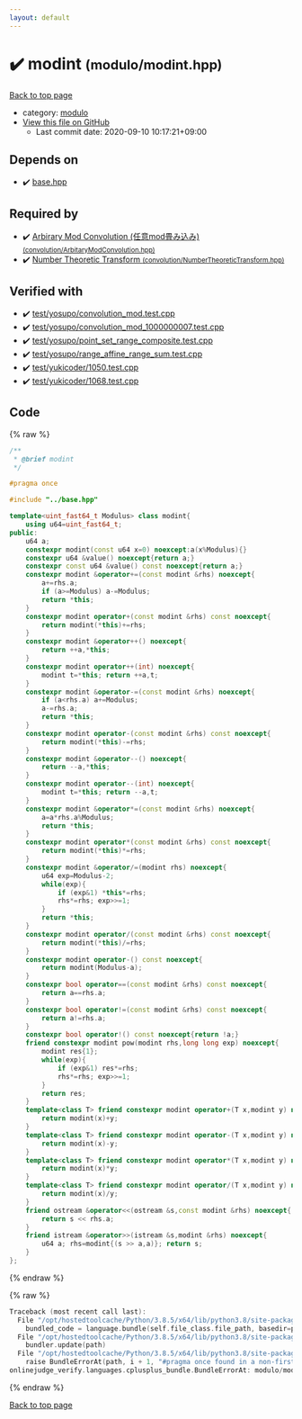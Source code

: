 ```yaml
---
layout: default
---
```


<!-- mathjax config similar to math.stackexchange -->
<script type="text/javascript" async
  src="https://cdnjs.cloudflare.com/ajax/libs/mathjax/2.7.5/MathJax.js?config=TeX-MML-AM_CHTML">
</script>
<script type="text/x-mathjax-config">
  MathJax.Hub.Config({
    TeX: { equationNumbers: { autoNumber: "AMS" }},
    tex2jax: {
      inlineMath: [ ['$','$'] ],
      processEscapes: true
    },
    "HTML-CSS": { matchFontHeight: false },
    displayAlign: "left",
    displayIndent: "2em"
  });
</script>

<script type="text/javascript" src="https://cdnjs.cloudflare.com/ajax/libs/jquery/3.4.1/jquery.min.js"></script>
<script src="https://cdn.jsdelivr.net/npm/jquery-balloon-js@1.1.2/jquery.balloon.min.js" integrity="sha256-ZEYs9VrgAeNuPvs15E39OsyOJaIkXEEt10fzxJ20+2I=" crossorigin="anonymous"></script>
<script type="text/javascript" src="../../assets/js/copy-button.js"></script>
<link rel="stylesheet" href="../../assets/css/copy-button.css" />


# :heavy_check_mark: modint <small>(modulo/modint.hpp)</small>

<a href="../../index.html">Back to top page</a>

* category: <a href="../../index.html#5dcb4a1ea5a35da52691d50c8313c333">modulo</a>
* <a href="{{ site.github.repository_url }}/blob/master/modulo/modint.hpp">View this file on GitHub</a>
    - Last commit date: 2020-09-10 10:17:21+09:00




## Depends on

* :heavy_check_mark: <a href="../base.hpp.html">base.hpp</a>


## Required by

* :heavy_check_mark: <a href="../convolution/ArbitaryModConvolution.hpp.html">Arbirary Mod Convolution (任意mod畳み込み) <small>(convolution/ArbitaryModConvolution.hpp)</small></a>
* :heavy_check_mark: <a href="../convolution/NumberTheoreticTransform.hpp.html">Number Theoretic Transform <small>(convolution/NumberTheoreticTransform.hpp)</small></a>


## Verified with

* :heavy_check_mark: <a href="../../verify/test/yosupo/convolution_mod.test.cpp.html">test/yosupo/convolution_mod.test.cpp</a>
* :heavy_check_mark: <a href="../../verify/test/yosupo/convolution_mod_1000000007.test.cpp.html">test/yosupo/convolution_mod_1000000007.test.cpp</a>
* :heavy_check_mark: <a href="../../verify/test/yosupo/point_set_range_composite.test.cpp.html">test/yosupo/point_set_range_composite.test.cpp</a>
* :heavy_check_mark: <a href="../../verify/test/yosupo/range_affine_range_sum.test.cpp.html">test/yosupo/range_affine_range_sum.test.cpp</a>
* :heavy_check_mark: <a href="../../verify/test/yukicoder/1050.test.cpp.html">test/yukicoder/1050.test.cpp</a>
* :heavy_check_mark: <a href="../../verify/test/yukicoder/1068.test.cpp.html">test/yukicoder/1068.test.cpp</a>


## Code

<a id="unbundled"></a>
{% raw %}
```cpp
/**
 * @brief modint
 */

#pragma once

#include "../base.hpp"

template<uint_fast64_t Modulus> class modint{
    using u64=uint_fast64_t;
public:
    u64 a;
    constexpr modint(const u64 x=0) noexcept:a(x%Modulus){}
    constexpr u64 &value() noexcept{return a;}
    constexpr const u64 &value() const noexcept{return a;}
    constexpr modint &operator+=(const modint &rhs) noexcept{
        a+=rhs.a;
        if (a>=Modulus) a-=Modulus;
        return *this;
    }
    constexpr modint operator+(const modint &rhs) const noexcept{
        return modint(*this)+=rhs;
    }
    constexpr modint &operator++() noexcept{
        return ++a,*this;
    }
    constexpr modint operator++(int) noexcept{
        modint t=*this; return ++a,t;
    }
    constexpr modint &operator-=(const modint &rhs) noexcept{
        if (a<rhs.a) a+=Modulus;
        a-=rhs.a;
        return *this;
    }
    constexpr modint operator-(const modint &rhs) const noexcept{
        return modint(*this)-=rhs;
    }
    constexpr modint &operator--() noexcept{
        return --a,*this;
    }
    constexpr modint operator--(int) noexcept{
        modint t=*this; return --a,t;
    }
    constexpr modint &operator*=(const modint &rhs) noexcept{
        a=a*rhs.a%Modulus;
        return *this;
    }
    constexpr modint operator*(const modint &rhs) const noexcept{
        return modint(*this)*=rhs;
    }
    constexpr modint &operator/=(modint rhs) noexcept{
        u64 exp=Modulus-2;
        while(exp){
            if (exp&1) *this*=rhs;
            rhs*=rhs; exp>>=1;
        }
        return *this;
    }
    constexpr modint operator/(const modint &rhs) const noexcept{
        return modint(*this)/=rhs;
    }
    constexpr modint operator-() const noexcept{
        return modint(Modulus-a);
    }
    constexpr bool operator==(const modint &rhs) const noexcept{
        return a==rhs.a;
    }
    constexpr bool operator!=(const modint &rhs) const noexcept{
        return a!=rhs.a;
    }
    constexpr bool operator!() const noexcept{return !a;}
    friend constexpr modint pow(modint rhs,long long exp) noexcept{
        modint res{1};
        while(exp){
            if (exp&1) res*=rhs;
            rhs*=rhs; exp>>=1;
        }
        return res;
    }
    template<class T> friend constexpr modint operator+(T x,modint y) noexcept{
        return modint(x)+y;
    }
    template<class T> friend constexpr modint operator-(T x,modint y) noexcept{
        return modint(x)-y;
    }
    template<class T> friend constexpr modint operator*(T x,modint y) noexcept{
        return modint(x)*y;
    }
    template<class T> friend constexpr modint operator/(T x,modint y) noexcept{
        return modint(x)/y;
    }
    friend ostream &operator<<(ostream &s,const modint &rhs) noexcept{
        return s << rhs.a;
    }
    friend istream &operator>>(istream &s,modint &rhs) noexcept{
        u64 a; rhs=modint{(s >> a,a)}; return s;
    }
};
```
{% endraw %}

<a id="bundled"></a>
{% raw %}
```cpp
Traceback (most recent call last):
  File "/opt/hostedtoolcache/Python/3.8.5/x64/lib/python3.8/site-packages/onlinejudge_verify/docs.py", line 349, in write_contents
    bundled_code = language.bundle(self.file_class.file_path, basedir=pathlib.Path.cwd())
  File "/opt/hostedtoolcache/Python/3.8.5/x64/lib/python3.8/site-packages/onlinejudge_verify/languages/cplusplus.py", line 185, in bundle
    bundler.update(path)
  File "/opt/hostedtoolcache/Python/3.8.5/x64/lib/python3.8/site-packages/onlinejudge_verify/languages/cplusplus_bundle.py", line 310, in update
    raise BundleErrorAt(path, i + 1, "#pragma once found in a non-first line")
onlinejudge_verify.languages.cplusplus_bundle.BundleErrorAt: modulo/modint.hpp: line 5: #pragma once found in a non-first line

```
{% endraw %}

<a href="../../index.html">Back to top page</a>

